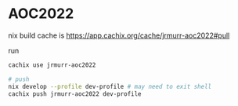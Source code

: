 # AOC2022

nix build cache is https://app.cachix.org/cache/jrmurr-aoc2022#pull

run
```sh
cachix use jrmurr-aoc2022

# push
nix develop --profile dev-profile # may need to exit shell
cachix push jrmurr-aoc2022 dev-profile
```